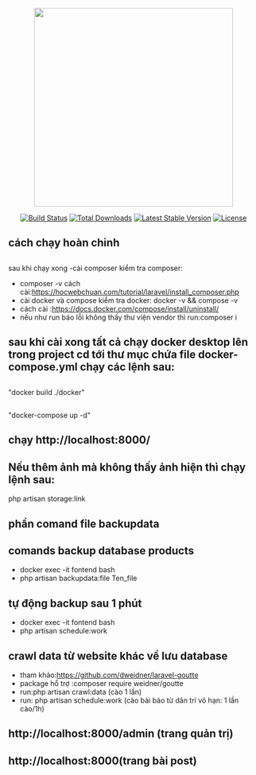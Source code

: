 <p align="center"><a href="https://laravel.com" target="_blank"><img src="https://raw.githubusercontent.com/laravel/art/master/logo-lockup/5%20SVG/2%20CMYK/1%20Full%20Color/laravel-logolockup-cmyk-red.svg" width="400"></a></p>

<p align="center">
<a href="https://travis-ci.org/laravel/framework"><img src="https://travis-ci.org/laravel/framework.svg" alt="Build Status"></a>
<a href="https://packagist.org/packages/laravel/framework"><img src="https://img.shields.io/packagist/dt/laravel/framework" alt="Total Downloads"></a>
<a href="https://packagist.org/packages/laravel/framework"><img src="https://img.shields.io/packagist/v/laravel/framework" alt="Latest Stable Version"></a>
<a href="https://packagist.org/packages/laravel/framework"><img src="https://img.shields.io/packagist/l/laravel/framework" alt="License"></a>
</p>

## cách chạy hoàn chỉnh


##
sau khi chạy xong -cài composer kiểm tra composer:
* composer -v cách cài:https://hocwebchuan.com/tutorial/laravel/install_composer.php 
* cài docker và compose kiểm tra docker: docker -v && compose -v 
* cách cài :https://docs.docker.com/compose/install/uninstall/ 
* nếu như run báo lỗi không thấy thư viện vendor thì run:composer i
## sau khi cài xong tất cả chạy docker desktop lên trong project cd tới thư mục chứa file docker-compose.yml chạy các lệnh sau:
##
"docker build ./docker"
##
"docker-compose up -d"
## chạy  http://localhost:8000/
## Nếu thêm ảnh mà không thấy ảnh hiện thì chạy lệnh sau:
php artisan storage:link

## phần comand file backupdata
## comands backup database products
- docker exec -it fontend bash
- php artisan backupdata:file Ten_file
## tự động backup sau 1 phút 
- docker exec -it fontend bash
- php artisan schedule:work
## crawl data từ website khác về lưu database
- tham khảo:https://github.com/dweidner/laravel-goutte
- package hổ trợ :composer require weidner/goutte
- run:php artisan crawl:data (cào 1 lần)
- run: php artisan schedule:work (cào bài báo từ dân trí vô hạn: 1 lần cào/1h)
## http://localhost:8000/admin (trang quản trị)
## http://localhost:8000(trang bài post)


